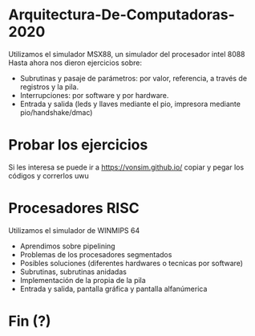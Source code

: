 # Arquitectura-De-Computadoras-2020

Utilizamos el simulador MSX88, un simulador del procesador intel 8088 
Hasta ahora nos dieron ejercicios sobre: 
* Subrutinas y pasaje de parámetros: por valor, referencia, a través de registros y la pila.
* Interrupciones: por software y por hardware.
* Entrada y salida (leds y llaves mediante el pio, impresora mediante pio/handshake/dmac)

# Probar los ejercicios
Si les interesa se puede ir a https://vonsim.github.io/ copiar y pegar los códigos y correrlos uwu

# Procesadores RISC
Utilizamos el simulador de WINMIPS 64
* Aprendimos sobre pipelining
* Problemas de los procesadores segmentados
* Posibles soluciones (diferentes hardwares o tecnicas por software)
* Subrutinas, subrutinas anidadas 
* Implementación de la propia de la pila
* Entrada y salida, pantalla gráfica y pantalla alfanúmerica
# Fin (?)

